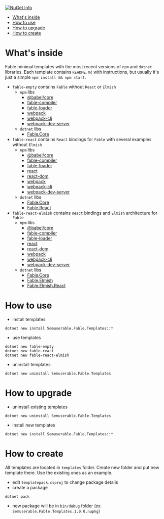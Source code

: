 [![NuGet Info](https://buildstats.info/nuget/semuserable.fable.templates)](https://www.nuget.org/packages/semuserable.fable.templates/)

- [What's inside](#whats-inside)
- [How to use](#how-to-use)
- [How to upgrade](#how-to-upgrade)
- [How to create](#how-to-create)

# What's inside

Fable minimal templates with the most recent versions of `npm` and `dotnet` libraries. Each template contains `README.md` with instructions, but usually it's just a simple `npm install && npm start`.

- `fable-empty` contains `Fable` without `React` or `Elmish`
	- `npm` libs
		- [@babel/core](https://www.npmjs.com/package/@babel/core)
		- [fable-compiler](https://www.npmjs.com/package/fable-compiler)
		- [fable-loader](https://www.npmjs.com/package/fable-loader)
		- [webpack](https://www.npmjs.com/package/webpack)
		- [webpack-cli](https://www.npmjs.com/package/webpack-cli)
		- [webpack-dev-server](https://www.npmjs.com/package/webpack-dev-server)
    - `dotnet` libs
      - [Fable.Core](https://github.com/fable-compiler/Fable/tree/master/src/Fable.Core)
- `fable-react` contains `React` bindings for `Fable` with several examples without `Elmish`
	- `npm` libs
		- [@babel/core](https://www.npmjs.com/package/@babel/core)
		- [fable-compiler](https://www.npmjs.com/package/fable-compiler)
		- [fable-loader](https://www.npmjs.com/package/fable-loader)
		- [react](https://www.npmjs.com/package/react)
		- [react-dom](https://www.npmjs.com/package/react-dom)
		- [webpack](https://www.npmjs.com/package/webpack)
		- [webpack-cli](https://www.npmjs.com/package/webpack-cli)
		- [webpack-dev-server](https://www.npmjs.com/package/webpack-dev-server)
    - `dotnet` libs
      - [Fable.Core](https://github.com/fable-compiler/Fable/tree/master/src/Fable.Core)
      - [Fable.React](https://github.com/fable-compiler/fable-react)
- `fable-react-elmish` contains `React` bindings and `Elmish` architecture for `Fable`
	- `npm` libs
		- [@babel/core](https://www.npmjs.com/package/@babel/core)
		- [fable-compiler](https://www.npmjs.com/package/fable-compiler)
		- [fable-loader](https://www.npmjs.com/package/fable-loader)
		- [react](https://www.npmjs.com/package/react)
		- [react-dom](https://www.npmjs.com/package/react-dom)
		- [webpack](https://www.npmjs.com/package/webpack)
		- [webpack-cli](https://www.npmjs.com/package/webpack-cli)
		- [webpack-dev-server](https://www.npmjs.com/package/webpack-dev-server)
    - `dotnet` libs
      - [Fable.Core](https://github.com/fable-compiler/Fable/tree/master/src/Fable.Core)
      - [Fable.Elmish](https://github.com/elmish/elmish)
      - [Fable.Elmish.React](https://github.com/elmish/react)

# How to use

* install templates

```code
dotnet new install Semuserable.Fable.Templates::*
```

* use templates

```code
dotnet new fable-empty
dotnet new fable-react
dotnet new fable-react-elmish
```

* uninstall templates

```code
dotnet new uninstall Semuserable.Fable.Templates
```

# How to upgrade

* uninstall existing templates

```code
dotnet new uninstall Semuserable.Fable.Templates
```

* install new templates

```code
dotnet new install Semuserable.Fable.Templates::*
```

# How to create

All templates are located in `templates` folder. Create new folder and put new template there. Use the existing ones as an example.

* edit `templatepack.csproj` to change package details
* create a package
```
dotnet pack
```
* new package will be in `bin/debug` folder (ex. `Semuserable.Fable.Templates.1.0.0.nupkg`)
